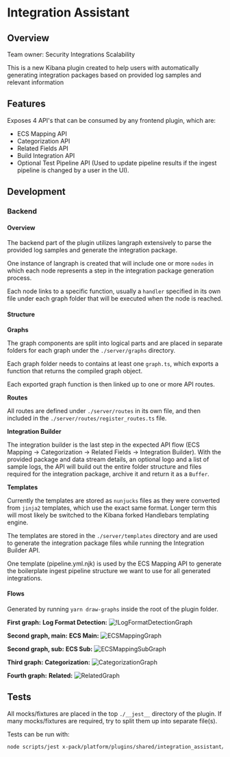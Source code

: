 # Integration Assistant

## Overview

Team owner: Security Integrations Scalability

This is a new Kibana plugin created to help users with automatically generating integration packages based on provided log samples and relevant information

## Features

Exposes 4 API's that can be consumed by any frontend plugin, which are:

- ECS Mapping API
- Categorization API
- Related Fields API
- Build Integration API
- Optional Test Pipeline API (Used to update pipeline results if the ingest pipeline is changed by a user in the UI).

## Development

### Backend

#### Overview

The backend part of the plugin utilizes langraph extensively to parse the provided log samples and generate the integration package.

One instance of langraph is created that will include one or more `nodes` in which each node represents a step in the integration package generation process.

Each node links to a specific function, usually a `handler` specified in its own file under each graph folder that will be executed when the node is reached.

#### Structure

**Graphs**

The graph components are split into logical parts and are placed in separate folders for each graph under the `./server/graphs` directory.

Each graph folder needs to contains at least one `graph.ts`, which exports a function that returns the compiled graph object.

Each exported graph function is then linked up to one or more API routes.

**Routes**

All routes are defined under `./server/routes` in its own file, and then included in the `./server/routes/register_routes.ts` file.

**Integration Builder**

The integration builder is the last step in the expected API flow (ECS Mapping -> Categorization -> Related Fields -> Integration Builder).
With the provided package and data stream details, an optional logo and a list of sample logs, the API will build out the entire folder structure and files required for the integration package, archive it and return it as a `Buffer`.

**Templates**

Currently the templates are stored as `nunjucks` files as they were converted from `jinja2` templates, which use the exact same format. Longer term this will most likely be switched to the Kibana forked Handlebars templating engine.

The templates are stored in the `./server/templates` directory and are used to generate the integration package files while running the Integration Builder API.

One template (pipeline.yml.njk) is used by the ECS Mapping API to generate the boilerplate ingest pipeline structure we want to use for all generated integrations.

#### Flows

Generated by running `yarn draw-graphs` inside the root of the plugin folder.

**First graph:**
**Log Format Detection:**
![!LogFormatDetectionGraph](./docs/imgs/log_detection_graph.png)

**Second graph, main:**
**ECS Main:**
![ECSMappingGraph](./docs/imgs/ecs_graph.png)

**Second graph, sub:**
**ECS Sub:**
![ECSMappingSubGraph](./docs/imgs/ecs_subgraph.png)

**Third graph:**
**Categorization:**
![CategorizationGraph](./docs/imgs/categorization_graph.png)

**Fourth graph:**
**Related:**
![RelatedGraph](./docs/imgs/related_graph.png)

## Tests

All mocks/fixtures are placed in the top `./__jest__` directory of the plugin. If many mocks/fixtures are required, try to split them up into separate file(s).

Tests can be run with:

```bash
node scripts/jest x-pack/platform/plugins/shared/integration_assistant/ --coverage
```
